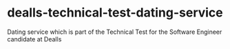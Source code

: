 # dealls-technical-test-dating-service
Dating service which is part of the Technical Test for the Software Engineer candidate at Dealls
